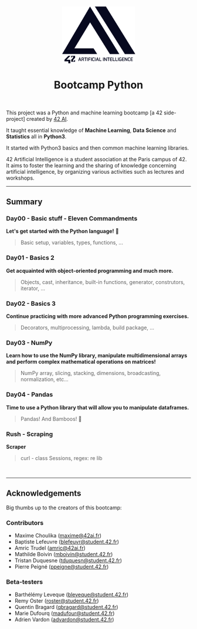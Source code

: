 <p align="center">
  <img src="https://raw.githubusercontent.com/42-AI/bootcamp_python/master/tools/logo_v4_noir.png" width="200" alt="42 AI Logo" />
</p>

<h1 align="center">
  Bootcamp Python
</h1>

<br/>

This project was a Python and machine learning bootcamp [a 42 side-project] created by [42 AI](http://www.42ai.fr).

It taught essential knowledge of **Machine Learning**, **Data Science** and **Statistics** all in **Python3**.

It started with Python3 basics and then common machine learning libraries.

42 Artificial Intelligence is a student association at the Paris campus of 42. 
It aims to foster the learning and the sharing of knowledge concerning artificial intelligence, by organizing various activities such as lectures and workshops.
<br/>

---

## Summary

### Day00 - Basic stuff - Eleven Commandments
**Let's get started with the Python language!** :snake:
> Basic setup, variables, types, functions, ...

### Day01 - Basics 2
**Get acquainted with object-oriented programming and much more.**
> Objects, cast, inheritance, built-in functions, generator, construtors, iterator, ...

### Day02 - Basics 3
**Continue practicing with more advanced Python programming exercises.**
> Decorators, multiprocessing, lambda, build package, ...

### Day03 - NumPy
**Learn how to use the NumPy library, manipulate multidimensional arrays and perform complex mathematical operations on matrices!**
> NumPy array, slicing, stacking, dimensions, broadcasting, normalization, etc...

### Day04 - Pandas
**Time to use a Python library that will allow you to manipulate dataframes.**
> Pandas! And Bamboos! :panda_face:

### Rush - Scraping
**Scraper**
> curl - class Sessions, regex: re lib
<br/>

---

## Acknowledgements

Big thumbs up to the creators of this bootcamp:

### Contributors

* Maxime Choulika (maxime@42ai.fr)
* Baptiste Lefeuvre (blefeuvr@student.42.fr)
* Amric Trudel (amric@42ai.fr)
* Mathilde Boivin (mboivin@student.42.fr)
* Tristan Duquesne (tduquesn@student.42.fr)
* Pierre Peigné (ppeigne@student.42.fr)

### Beta-testers

* Barthélémy Leveque (bleveque@student.42.fr)
* Remy Oster (roster@student.42.fr)
* Quentin Bragard (qbragard@student.42.fr)
* Marie Dufourq (madufour@student.42.fr)
* Adrien Vardon (advardon@student.42.fr)
